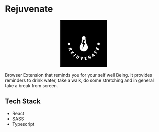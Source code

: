 # Rejuvenate

<div align="center">
<!-- ![Logo](public/images/Logo/black.png) -->
<img src="./public/images/Logo/black.png" alt="Logo" width="150px">
</div>

Browser Extension that reminds you for your self well Being. It provides reminders to drink water, take a walk, do some stretching and in general take a break from screen.

<h2>Tech Stack</h2>
<ul>
  <li>React</li>
  <li>SASS</li>
  <li>Typescript</li>
</ul>
